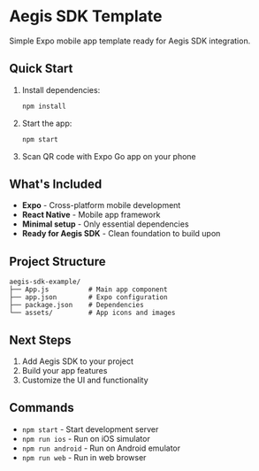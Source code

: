 # Aegis SDK Template

Simple Expo mobile app template ready for Aegis SDK integration.

## Quick Start

1. Install dependencies:
   ```bash
   npm install
   ```

2. Start the app:
   ```bash
   npm start
   ```

3. Scan QR code with Expo Go app on your phone

## What's Included

- **Expo** - Cross-platform mobile development
- **React Native** - Mobile app framework
- **Minimal setup** - Only essential dependencies
- **Ready for Aegis SDK** - Clean foundation to build upon

## Project Structure

```
aegis-sdk-example/
├── App.js          # Main app component
├── app.json        # Expo configuration
├── package.json    # Dependencies
└── assets/         # App icons and images
```

## Next Steps

1. Add Aegis SDK to your project
2. Build your app features
3. Customize the UI and functionality

## Commands

- `npm start` - Start development server
- `npm run ios` - Run on iOS simulator
- `npm run android` - Run on Android emulator
- `npm run web` - Run in web browser